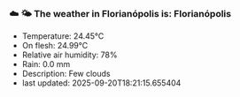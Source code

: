 ### ☁️ 🌤️  The weather in Florianópolis is: Florianópolis

- Temperature: 24.45°C
- On flesh: 24.99°C
- Relative air humidity: 78%
- Rain: 0.0 mm
- Description: Few clouds
- last updated: 2025-09-20T18:21:15.655404
